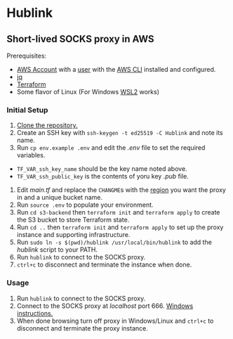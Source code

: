 # Hublink

## Short-lived SOCKS proxy in AWS

Prerequisites:
* [AWS Account](https://docs.aws.amazon.com/accounts/latest/reference/manage-acct-creating.html) with a [user](https://docs.aws.amazon.com/IAM/latest/UserGuide/id_users_create.html) with the [AWS CLI](https://docs.aws.amazon.com/cli/latest/userguide/getting-started-install.html) installed and configured.
* [jq](https://jqlang.github.io/jq/download/)
* [Terraform](https://developer.hashicorp.com/terraform/tutorials/aws-get-started/install-cli)
* Some flavor of Linux (For Windows [WSL2](https://learn.microsoft.com/en-us/windows/wsl/install) works)

### Initial Setup

1. [Clone the repository.](https://docs.github.com/en/repositories/creating-and-managing-repositories/cloning-a-repository)
1. Create an SSH key with `ssh-keygen -t ed25519 -C Hublink` and note its name.
1. Run `cp env.example .env` and edit the _.env_ file to set the required variables.
  * `TF_VAR_ssh_key_name` should be the key name noted above.
  * `TF_VAR_ssh_public_key` is the contents of yoru key _.pub_ file.
1. Edit _main.tf_ and replace the `CHANGME`s with the [region](https://docs.aws.amazon.com/AWSEC2/latest/UserGuide/using-regions-availability-zones.html#concepts-available-regions) you want the proxy in and a unique bucket name.
1. Run `source .env` to populate your environment.
1. Run `cd s3-backend` then `terraform init` and `terraform apply` to create the S3 bucket to store Terraform state.
1. Run `cd ..` then `terraform init` and `terraform apply` to set up the proxy instance and supporting infrastructure.
1. Run `sudo ln -s $(pwd)/hublink /usr/local/bin/hublink` to add the _hublink_ script to your PATH.
1. Run `hublink` to connect to the SOCKS proxy.
1. `ctrl+c` to disconnect and terminate the instance when done.

### Usage
1. Run `hublink` to connect to the SOCKS proxy.
1. Connect to the SOCKS proxy at _localhost_ port 666. [Windows instructions.](https://superuser.com/a/1767865)
1. When done browsing turn off proxy in Windows/Linux and `ctrl+c` to disconnect and terminate the proxy instance.
